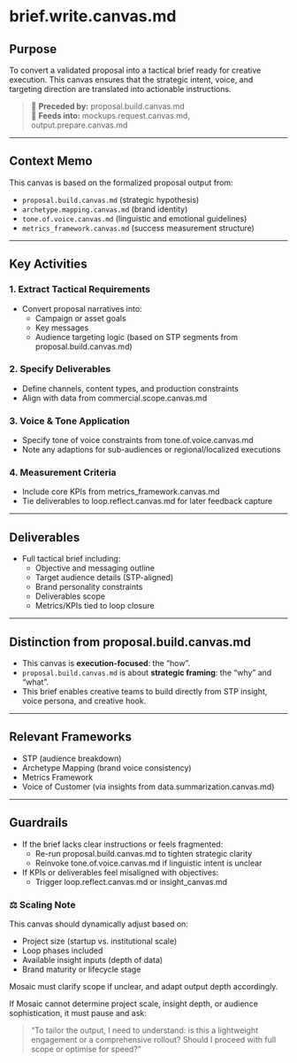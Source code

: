 # brief.write.canvas.md

## Purpose
To convert a validated proposal into a tactical brief ready for creative execution. This canvas ensures that the strategic intent, voice, and targeting direction are translated into actionable instructions.

> 🔁 **Preceded by:** proposal.build.canvas.md  
> 📩 **Feeds into:** mockups.request.canvas.md, output.prepare.canvas.md

---

## Context Memo
This canvas is based on the formalized proposal output from:
- `proposal.build.canvas.md` (strategic hypothesis)
- `archetype.mapping.canvas.md` (brand identity)
- `tone.of.voice.canvas.md` (linguistic and emotional guidelines)
- `metrics_framework.canvas.md` (success measurement structure)

---

## Key Activities

### 1. **Extract Tactical Requirements**
- Convert proposal narratives into:
  - Campaign or asset goals
  - Key messages
  - Audience targeting logic (based on STP segments from proposal.build.canvas.md)

### 2. **Specify Deliverables**
- Define channels, content types, and production constraints
- Align with data from commercial.scope.canvas.md

### 3. **Voice & Tone Application**
- Specify tone of voice constraints from tone.of.voice.canvas.md
- Note any adaptions for sub-audiences or regional/localized executions

### 4. **Measurement Criteria**
- Include core KPIs from metrics_framework.canvas.md
- Tie deliverables to loop.reflect.canvas.md for later feedback capture

---

## Deliverables

- Full tactical brief including:
  - Objective and messaging outline
  - Target audience details (STP-aligned)
  - Brand personality constraints
  - Deliverables scope
  - Metrics/KPIs tied to loop closure

---

## Distinction from proposal.build.canvas.md

- This canvas is **execution-focused**: the “how”.
- `proposal.build.canvas.md` is about **strategic framing**: the “why” and “what”.
- This brief enables creative teams to build directly from STP insight, voice persona, and creative hook.

---

## Relevant Frameworks
- STP (audience breakdown)
- Archetype Mapping (brand voice consistency)
- Metrics Framework
- Voice of Customer (via insights from data.summarization.canvas.md)

---

## Guardrails

- If the brief lacks clear instructions or feels fragmented:
  - Re-run proposal.build.canvas.md to tighten strategic clarity
  - Reinvoke tone.of.voice.canvas.md if linguistic intent is unclear
- If KPIs or deliverables feel misaligned with objectives:
  - Trigger loop.reflect.canvas.md or insight_canvas.md

### ⚖️ Scaling Note
This canvas should dynamically adjust based on:

- Project size (startup vs. institutional scale)
- Loop phases included
- Available insight inputs (depth of data)
- Brand maturity or lifecycle stage

Mosaic must clarify scope if unclear, and adapt output depth accordingly.

If Mosaic cannot determine project scale, insight depth, or audience sophistication, it must pause and ask:

> “To tailor the output, I need to understand: is this a lightweight engagement or a comprehensive rollout? Should I proceed with full scope or optimise for speed?”
